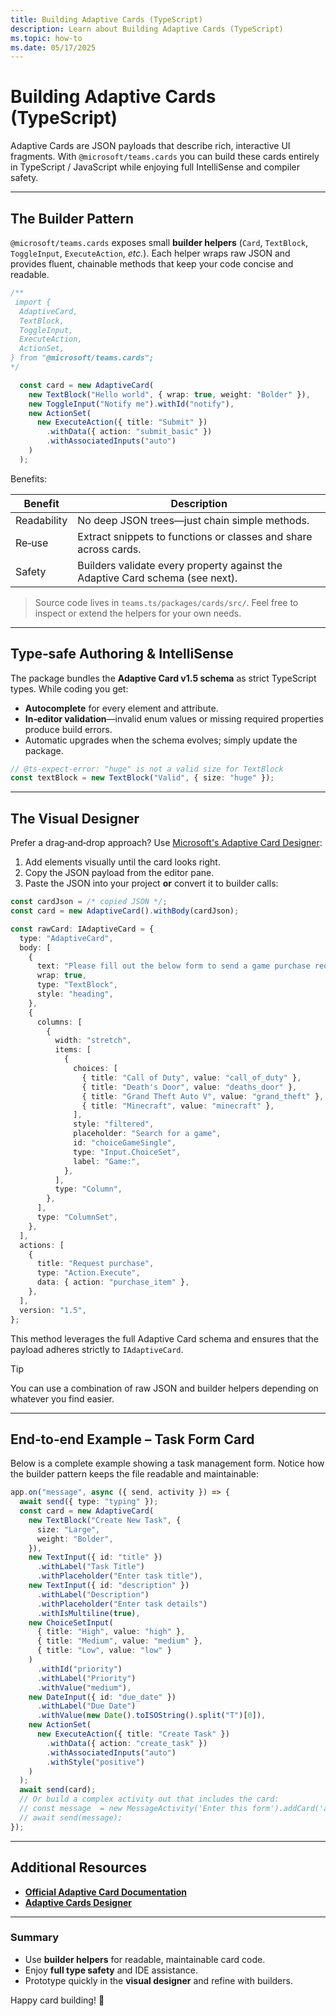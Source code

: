 ```yaml
---
title: Building Adaptive Cards (TypeScript)
description: Learn about Building Adaptive Cards (TypeScript)
ms.topic: how-to
ms.date: 05/17/2025
---
```

# Building Adaptive Cards (TypeScript)

Adaptive Cards are JSON payloads that describe rich, interactive UI fragments.
With `@microsoft/teams.cards` you can build these cards entirely in TypeScript / JavaScript while enjoying full IntelliSense and compiler safety.

---

## The Builder Pattern

`@microsoft/teams.cards` exposes small **builder helpers** (`Card`, `TextBlock`, `ToggleInput`, `ExecuteAction`, _etc._).
Each helper wraps raw JSON and provides fluent, chainable methods that keep your code concise and readable.

```ts
/**
 import {
  AdaptiveCard,
  TextBlock,
  ToggleInput,
  ExecuteAction,
  ActionSet,
} from "@microsoft/teams.cards";
*/

  const card = new AdaptiveCard(
    new TextBlock("Hello world", { wrap: true, weight: "Bolder" }),
    new ToggleInput("Notify me").withId("notify"),
    new ActionSet(
      new ExecuteAction({ title: "Submit" })
        .withData({ action: "submit_basic" })
        .withAssociatedInputs("auto")
    )
  );
```

Benefits:

| Benefit     | Description                                                                   |
| ----------- | ----------------------------------------------------------------------------- |
| Readability | No deep JSON trees—just chain simple methods.                                 |
| Re‑use      | Extract snippets to functions or classes and share across cards.              |
| Safety      | Builders validate every property against the Adaptive Card schema (see next). |

> Source code lives in `teams.ts/packages/cards/src/`. Feel free to inspect or extend the helpers for your own needs.

---

## Type‑safe Authoring & IntelliSense

The package bundles the **Adaptive Card v1.5 schema** as strict TypeScript types.
While coding you get:

- **Autocomplete** for every element and attribute.
- **In‑editor validation**—invalid enum values or missing required properties produce build errors.
- Automatic upgrades when the schema evolves; simply update the package.

```ts
// @ts-expect-error: "huge" is not a valid size for TextBlock
const textBlock = new TextBlock("Valid", { size: "huge" });
```

---

## The Visual Designer

Prefer a drag‑and‑drop approach? Use [Microsoft's Adaptive Card Designer](https://adaptivecards.microsoft.com/designer.html):

1. Add elements visually until the card looks right.
2. Copy the JSON payload from the editor pane.
3. Paste the JSON into your project **or** convert it to builder calls:

```typescript
const cardJson = /* copied JSON */;
const card = new AdaptiveCard().withBody(cardJson);
```

```ts
const rawCard: IAdaptiveCard = {
  type: "AdaptiveCard",
  body: [
    {
      text: "Please fill out the below form to send a game purchase request.",
      wrap: true,
      type: "TextBlock",
      style: "heading",
    },
    {
      columns: [
        {
          width: "stretch",
          items: [
            {
              choices: [
                { title: "Call of Duty", value: "call_of_duty" },
                { title: "Death's Door", value: "deaths_door" },
                { title: "Grand Theft Auto V", value: "grand_theft" },
                { title: "Minecraft", value: "minecraft" },
              ],
              style: "filtered",
              placeholder: "Search for a game",
              id: "choiceGameSingle",
              type: "Input.ChoiceSet",
              label: "Game:",
            },
          ],
          type: "Column",
        },
      ],
      type: "ColumnSet",
    },
  ],
  actions: [
    {
      title: "Request purchase",
      type: "Action.Execute",
      data: { action: "purchase_item" },
    },
  ],
  version: "1.5",
};
```

This method leverages the full Adaptive Card schema and ensures that the payload adheres strictly to `IAdaptiveCard`.

> [!TIP]
> You can use a combination of raw JSON and builder helpers depending on whatever you find easier.

---

## End‑to‑end Example – Task Form Card

Below is a complete example showing a task management form. Notice how the builder pattern keeps the file readable and maintainable:

```typescript
app.on("message", async ({ send, activity }) => {
  await send({ type: "typing" });
  const card = new AdaptiveCard(
    new TextBlock("Create New Task", {
      size: "Large",
      weight: "Bolder",
    }),
    new TextInput({ id: "title" })
      .withLabel("Task Title")
      .withPlaceholder("Enter task title"),
    new TextInput({ id: "description" })
      .withLabel("Description")
      .withPlaceholder("Enter task details")
      .withIsMultiline(true),
    new ChoiceSetInput(
      { title: "High", value: "high" },
      { title: "Medium", value: "medium" },
      { title: "Low", value: "low" }
    )
      .withId("priority")
      .withLabel("Priority")
      .withValue("medium"),
    new DateInput({ id: "due_date" })
      .withLabel("Due Date")
      .withValue(new Date().toISOString().split("T")[0]),
    new ActionSet(
      new ExecuteAction({ title: "Create Task" })
        .withData({ action: "create_task" })
        .withAssociatedInputs("auto")
        .withStyle("positive")
    )
  );
  await send(card);
  // Or build a complex activity out that includes the card:
  // const message  = new MessageActivity('Enter this form').addCard('adaptive', card);
  // await send(message);
});

```

---

## Additional Resources

- [**Official Adaptive Card Documentation**](https://adaptivecards.microsoft.com/)
- [**Adaptive Cards Designer**](https://adaptivecards.microsoft.com/designer.html)

---

### Summary

- Use **builder helpers** for readable, maintainable card code.
- Enjoy **full type safety** and IDE assistance.
- Prototype quickly in the **visual designer** and refine with builders.

Happy card building! 🎉
